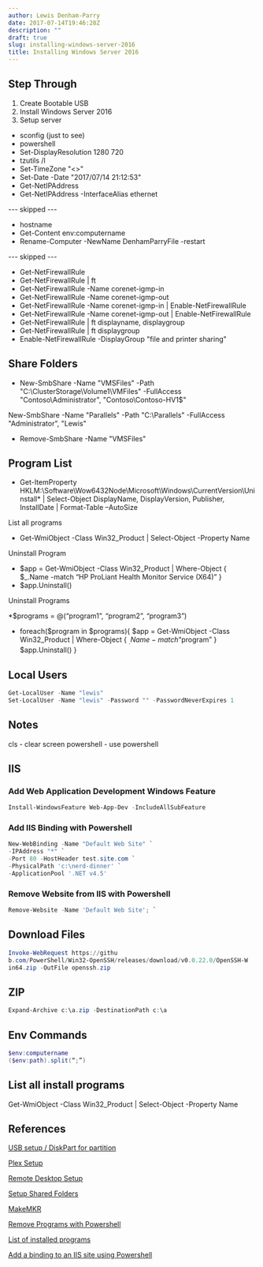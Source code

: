 ```yaml
---
author: Lewis Denham-Parry
date: 2017-07-14T19:46:28Z
description: ""
draft: true
slug: installing-windows-server-2016
title: Installing Windows Server 2016
---
```


## Step Through

1) Create Bootable USB
2) Install Windows Server 2016
3) Setup server
* sconfig (just to see)
* powershell
* Set-DisplayResolution 1280 720
* tzutils /l
* Set-TimeZone "<<timezone>>"
* Set-Date -Date "2017/07/14 21:12:53"
* Get-NetIPAddress
* Get-NetIPAddress -InterfaceAlias ethernet

--- skipped ---

* hostname
* Get-Content env:computername
* Rename-Computer -NewName DenhamParryFile -restart

--- skipped ---

* Get-NetFirewallRule
* Get-NetFirewallRule | ft
* Get-NetFirewallRule -Name corenet-igmp-in
* Get-NetFirewallRule -Name corenet-igmp-out
* Get-NetFirewallRule -Name corenet-igmp-in | Enable-NetFirewallRule
* Get-NetFirewallRule -Name corenet-igmp-out | Enable-NetFirewallRule
* Get-NetFirewallRule | ft displayname, displaygroup
* Get-NetFirewallRule | ft displaygroup
* Enable-NetFirewallRule -DisplayGroup "file and printer sharing"

## Share Folders

* New-SmbShare -Name "VMSFiles" -Path "C:\ClusterStorage\Volume1\VMFiles" -FullAccess "Contoso\Administrator", "Contoso\Contoso-HV1$"

New-SmbShare -Name "Parallels" -Path "C:\Parallels" -FullAccess "Administrator", "Lewis"

* Remove-SmbShare -Name "VMSFiles"

## Program List

* Get-ItemProperty HKLM:\Software\Wow6432Node\Microsoft\Windows\CurrentVersion\Uninstall\* | Select-Object DisplayName, DisplayVersion, Publisher, InstallDate | Format-Table –AutoSize

List all programs

* Get-WmiObject -Class Win32_Product | Select-Object -Property Name

Uninstall Program

* $app = Get-WmiObject -Class Win32_Product | Where-Object {
$_.Name -match “HP ProLiant Health Monitor Service (X64)”
}
* $app.Uninstall()

Uninstall Programs

*$programs = @(“program1”, “program2”, “program3”)
* foreach($program in $programs){
$app = Get-WmiObject -Class Win32_Product | Where-Object {
$_.Name -match “$program”
}
$app.Uninstall()
}

## Local Users

``` powershell
Get-LocalUser -Name "lewis"
Set-LocalUser -Name "lewis" -Password "" -PasswordNeverExpires 1
```

## Notes

cls - clear screen
powershell - use powershell

## IIS 

### Add Web Application Development Windows Feature
```powershell
Install-WindowsFeature Web-App-Dev -IncludeAllSubFeature
```

### Add IIS Binding with Powershell

```powershell
New-WebBinding -Name "Default Web Site" `
-IPAddress "*" `
-Port 80 -HostHeader test.site.com `
-PhysicalPath 'c:\nerd-dinner' `
-ApplicationPool '.NET v4.5'
```

### Remove Website from IIS with Powershell

```powershell
Remove-Website -Name 'Default Web Site'; `
```

## Download Files

```powershell
Invoke-WebRequest https://githu
b.com/PowerShell/Win32-OpenSSH/releases/download/v0.0.22.0/OpenSSH-W
in64.zip -OutFile openssh.zip
```

## ZIP

```powershell
Expand-Archive c:\a.zip -DestinationPath c:\a
```

## Env Commands

```powershell
$env:computername
($env:path).split(“;”)
```

## List all install programs

Get-WmiObject -Class Win32_Product | Select-Object -Property Name

## References 



[USB setup / DiskPart for partition](https://channel9.msdn.com/Blogs/ITProGuru/Create-Bootable-Windows-Server-2016-USB-Installation-Drive-Step-by-step)

[Plex Setup](http://www.lowefamily.com.au/2016/10/23/how-to-install-plex-media-server-on-windows-10-and-windows-server-2016/)

[Remote Desktop Setup](http://www.tomsitpro.com/articles/enable-remote-desktop-in-windows-server-2016,2-1102.html)

[Setup Shared Folders](https://technet.microsoft.com/en-us/itpro/powershell/windows/smbshare/new-smbshare?f=255&MSPPError=-2147217396)

[MakeMKR](http://www.makemkv.com/download/)

[Remove Programs with Powershell](http://lifeofageekadmin.com/how-to-uninstall-programs-using-powershell/)

[List of installed programs](https://www.howtogeek.com/165293/how-to-get-a-list-of-software-installed-on-your-pc-with-a-single-command/)

[Add a binding to an IIS site using Powershell](https://serverfault.com/questions/560037/add-a-binding-to-an-iis-site-using-powershell)
